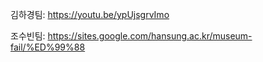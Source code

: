김하경팀:
https://youtu.be/ypUjsgrvImo

조수빈팀:
https://sites.google.com/hansung.ac.kr/museum-fail/%ED%99%88 
